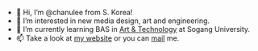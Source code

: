 - 👋 Hi, I’m @chanulee from S. Korea!
- 👀 I’m interested in new media design, art and engineering.
- 🌱 I’m currently learning BAS in [Art & Technology](http://creative.sogang.ac.kr) at Sogang University.
- 📫 Take a look at [my website](https://chanulee.github.io) or you can [mail](mailto:hellochanu@gmail.com) me.

<!---
chanulee/chanulee is a ✨ special ✨ repository because its `README.md` (this file) appears on your GitHub profile.
You can click the Preview link to take a look at your changes.
--->
